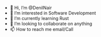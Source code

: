 - 👋 Hi, I’m @DenilNair
- 👀 I’m interested in Software Development
- 🌱 I’m currently learning Rust
- 💞️ I’m looking to collaborate on anything 
- 📫 How to reach me email/Call

<!---
DenilNair/DenilNair is a ✨ special ✨ repository because its `README.md` (this file) appears on your GitHub profile.
You can click the Preview link to take a look at your changes.
--->

